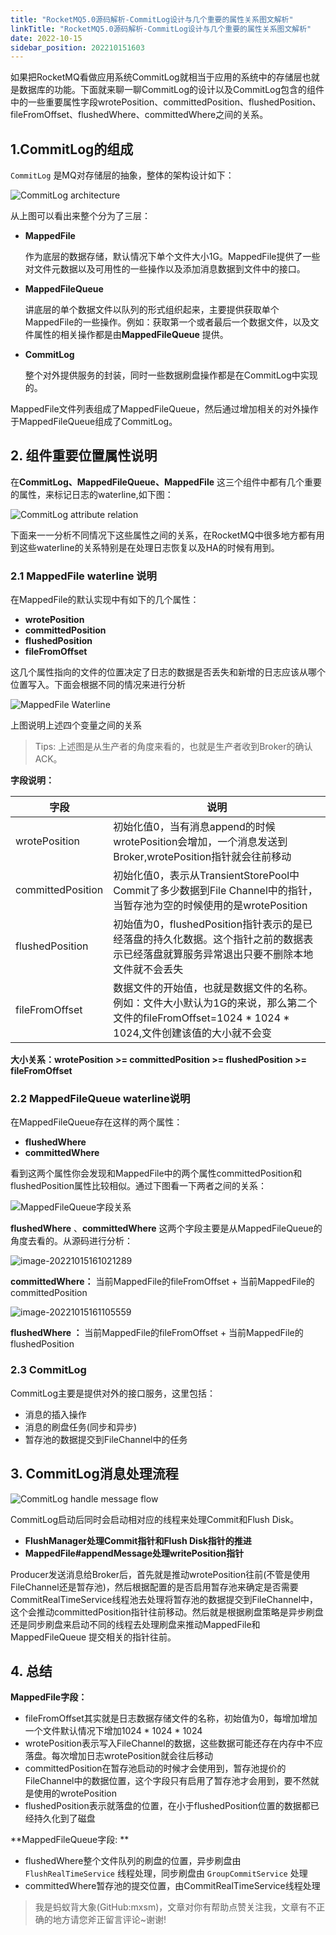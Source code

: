 ```yaml
---
title: "RocketMQ5.0源码解析-CommitLog设计与几个重要的属性关系图文解析"
linkTitle: "RocketMQ5.0源码解析-CommitLog设计与几个重要的属性关系图文解析"
date: 2022-10-15
sidebar_position: 202210151603
---
```


如果把RocketMQ看做应用系统CommitLog就相当于应用的系统中的存储层也就是数据库的功能。下面就来聊一聊CommitLog的设计以及CommitLog包含的组件中的一些重要属性字段wrotePosition、committedPosition、flushedPosition、fileFromOffset、flushedWhere、committedWhere之间的关系。

## 1.CommitLog的组成

`CommitLog` 是MQ对存储层的抽象，整体的架构设计如下：

![CommitLog architecture](https://raw.githubusercontent.com/mxsm/picture/main/rocketmq5/store/commitlog/CommitLog%20architecture.png)

从上图可以看出来整个分为了三层：

- **MappedFile**

  作为底层的数据存储，默认情况下单个文件大小1G。MappedFile提供了一些对文件元数据以及可用性的一些操作以及添加消息数据到文件中的接口。

- **MappedFileQueue**

  讲底层的单个数据文件以队列的形式组织起来，主要提供获取单个MappedFile的一些操作。例如：获取第一个或者最后一个数据文件，以及文件属性的相关操作都是由**MappedFileQueue** 提供。

- **CommitLog**

  整个对外提供服务的封装，同时一些数据刷盘操作都是在CommitLog中实现的。

MappedFile文件列表组成了MappedFileQueue，然后通过增加相关的对外操作于MappedFileQueue组成了CommitLog。

## 2. 组件重要位置属性说明

在**CommitLog、MappedFileQueue、MappedFile** 这三个组件中都有几个重要的属性，来标记日志的waterline,如下图：

![CommitLog attribute relation](https://raw.githubusercontent.com/mxsm/picture/main/rocketmq5/store/commitlog/CommitLog%20attribute%20relation.png)

下面来一一分析不同情况下这些属性之间的关系，在RocketMQ中很多地方都有用到这些waterline的关系特别是在处理日志恢复以及HA的时候有用到。

### 2.1 MappedFile waterline 说明

在MappedFile的默认实现中有如下的几个属性：

- **wrotePosition**
- **committedPosition**
- **flushedPosition**
- **fileFromOffset**

这几个属性指向的文件的位置决定了日志的数据是否丢失和新增的日志应该从哪个位置写入。下面会根据不同的情况来进行分析

![MappedFile Waterline](https://raw.githubusercontent.com/mxsm/picture/main/rocketmq5/store/commitlog/MappedFile%20Waterline.png)

上图说明上述四个变量之间的关系

> Tips: 上述图是从生产者的角度来看的，也就是生产者收到Broker的确认ACK。

**字段说明：**

| 字段              | 说明                                                         |
| ----------------- | ------------------------------------------------------------ |
| wrotePosition     | 初始化值0，当有消息append的时候wrotePosition会增加，一个消息发送到Broker,wrotePosition指针就会往前移动 |
| committedPosition | 初始化值0，表示从TransientStorePool中Commit了多少数据到File Channel中的指针，当暂存池为空的时候使用的是wrotePosition |
| flushedPosition   | 初始值为0，flushedPosition指针表示的是已经落盘的持久化数据。这个指针之前的数据表示已经落盘就算服务异常退出只要不删除本地文件就不会丢失 |
| fileFromOffset    | 数据文件的开始值，也就是数据文件的名称。例如：文件大小默认为1G的来说，那么第二个文件的fileFromOffset=1024 * 1024 * 1024,文件创建该值的大小就不会变 |

**大小关系：wrotePosition >= committedPosition >= flushedPosition >= fileFromOffset**

### 2.2 MappedFileQueue waterline说明

在MappedFileQueue存在这样的两个属性：

- **flushedWhere**
- **committedWhere**

看到这两个属性你会发现和MappedFile中的两个属性committedPosition和flushedPosition属性比较相似。通过下图看一下两者之间的关系：

![MappedFileQueue字段关系](https://raw.githubusercontent.com/mxsm/picture/main/rocketmq5/store/commitlog/MappedFileQueue%E5%AD%97%E6%AE%B5%E5%85%B3%E7%B3%BB.png)

**flushedWhere** 、**committedWhere** 这两个字段主要是从MappedFileQueue的角度去看的。从源码进行分析：

![image-20221015161021289](https://raw.githubusercontent.com/mxsm/picture/main/rocketmq5/store/commitlog/image-20221015161021289.png)

**committedWhere：**  当前MappedFile的fileFromOffset + 当前MappedFile的committedPosition

![image-20221015161105559](https://raw.githubusercontent.com/mxsm/picture/main/rocketmq5/store/commitlog/image-20221015161105559.png)

**flushedWhere ：**  当前MappedFile的fileFromOffset + 当前MappedFile的flushedPosition

### 2.3 CommitLog

CommitLog主要是提供对外的接口服务，这里包括：

- 消息的插入操作
- 消息的刷盘任务(同步和异步)
- 暂存池的数据提交到FileChannel中的任务

## 3. CommitLog消息处理流程

![CommitLog handle message flow](https://raw.githubusercontent.com/mxsm/picture/main/rocketmq5/store/commitlog/CommitLog%20handle%20message%20flow.png)

CommitLog启动后同时会启动相对应的线程来处理Commit和Flush Disk。

- **FlushManager处理Commit指针和Flush Disk指针的推进**
- **MappedFile#appendMessage处理writePosition指针**

Producer发送消息给Broker后，首先就是推动wrotePosition往前(不管是使用FileChannel还是暂存池)，然后根据配置的是否启用暂存池来确定是否需要CommitRealTimeService线程池去处理将暂存池的数据提交到FileChannel中，这个会推动committedPosition指针往前移动。然后就是根据刷盘策略是异步刷盘还是同步刷盘来启动不同的线程去处理刷盘来推动MappedFile和MappedFileQueue 提交相关的指针往前。

## 4. 总结

**MappedFile字段：**

- fileFromOffset其实就是日志数据存储文件的名称，初始值为0，每增加增加一个文件默认情况下增加1024 * 1024 * 1024
- wrotePosition表示写入FileChannel的数据，这些数据可能还存在内存中不应落盘。每次增加日志wrotePosition就会往后移动
- committedPosition在暂存池启动的时候才会使用到，暂存池提价的FileChannel中的数据位置，这个字段只有启用了暂存池才会用到，要不然就是使用的wrotePosition
- flushedPosition表示就落盘的位置，在小于flushedPosition位置的数据都已经持久化到了磁盘

**MappedFileQueue字段: **

- flushedWhere整个文件队列的刷盘的位置，异步刷盘由 `FlushRealTimeService` 线程处理，同步刷盘由 `GroupCommitService` 处理
- committedWhere暂存池的提交位置，由CommitRealTimeService线程处理

> 我是蚂蚁背大象(GitHub:mxsm)，文章对你有帮助点赞关注我，文章有不正确的地方请您斧正留言评论~谢谢!
